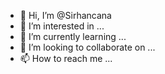 - 👋 Hi, I’m @Sirhancana
- 👀 I’m interested in ...
- 🌱 I’m currently learning ...
- 💞️ I’m looking to collaborate on ...
- 📫 How to reach me ...

<!---
Sirhancana/Sirhancana is a ✨ special ✨ repository because its `README.md` (this file) appears on your GitHub profile.
You can click the Preview link to take a look at your changes.
--->
